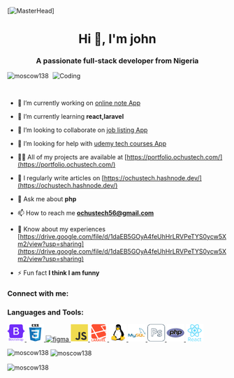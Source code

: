 [![MasterHead](https://trisya.com/myimg/child/Website%20Design.gif)]
<h1 align="center">Hi 👋, I'm john</h1>
<h3 align="center">A passionate full-stack developer from Nigeria</h3>
<img align="right" alt="Coding" width="400" src="https://images.app.goo.gl/h8TCXanXK3keuDKo6">

<p align="left"> <img src="https://komarev.com/ghpvc/?username=moscow138&label=Profile%20views&color=0e75b6&style=flat" alt="moscow138" /> </p>

<p align="left"> <a href="https://twitter.com/" target="blank"><img src="https://img.shields.io/twitter/follow/?logo=twitter&style=for-the-badge" alt="" /></a> </p>

- 🔭 I’m currently working on [online note App](https://projects.ochustech.com/noteapp/)

- 🌱 I’m currently learning **react,laravel**

- 👯 I’m looking to collaborate on [job listing App](https://projects.ochustech.com/joblister/)

- 🤝 I’m looking for help with [udemy tech courses App](https://viralcourses.ochustech.com/)

- 👨‍💻 All of my projects are available at [https://portfolio.ochustech.com/](https://portfolio.ochustech.com/)

- 📝 I regularly write articles on [https://ochustech.hashnode.dev/](https://ochustech.hashnode.dev/)

- 💬 Ask me about **php**

- 📫 How to reach me **ochustech56@gmail.com**

- 📄 Know about my experiences [https://drive.google.com/file/d/1daEB5GOyA4feUhHrLRVPeTYS0ycw5Xm2/view?usp=sharing](https://drive.google.com/file/d/1daEB5GOyA4feUhHrLRVPeTYS0ycw5Xm2/view?usp=sharing)

- ⚡ Fun fact **I think I am funny**

<h3 align="left">Connect with me:</h3>
<p align="left">
</p>

<h3 align="left">Languages and Tools:</h3>
<p align="left"> <a href="https://getbootstrap.com" target="_blank" rel="noreferrer"> <img src="https://raw.githubusercontent.com/devicons/devicon/master/icons/bootstrap/bootstrap-plain-wordmark.svg" alt="bootstrap" width="40" height="40"/> </a> <a href="https://www.w3schools.com/css/" target="_blank" rel="noreferrer"> <img src="https://raw.githubusercontent.com/devicons/devicon/master/icons/css3/css3-original-wordmark.svg" alt="css3" width="40" height="40"/> </a> <a href="https://www.figma.com/" target="_blank" rel="noreferrer"> <img src="https://www.vectorlogo.zone/logos/figma/figma-icon.svg" alt="figma" width="40" height="40"/> </a> <a href="https://developer.mozilla.org/en-US/docs/Web/JavaScript" target="_blank" rel="noreferrer"> <img src="https://raw.githubusercontent.com/devicons/devicon/master/icons/javascript/javascript-original.svg" alt="javascript" width="40" height="40"/> </a> <a href="https://laravel.com/" target="_blank" rel="noreferrer"> <img src="https://raw.githubusercontent.com/devicons/devicon/master/icons/laravel/laravel-plain-wordmark.svg" alt="laravel" width="40" height="40"/> </a> <a href="https://www.linux.org/" target="_blank" rel="noreferrer"> <img src="https://raw.githubusercontent.com/devicons/devicon/master/icons/linux/linux-original.svg" alt="linux" width="40" height="40"/> </a> <a href="https://www.mysql.com/" target="_blank" rel="noreferrer"> <img src="https://raw.githubusercontent.com/devicons/devicon/master/icons/mysql/mysql-original-wordmark.svg" alt="mysql" width="40" height="40"/> </a> <a href="https://www.photoshop.com/en" target="_blank" rel="noreferrer"> <img src="https://raw.githubusercontent.com/devicons/devicon/master/icons/photoshop/photoshop-line.svg" alt="photoshop" width="40" height="40"/> </a> <a href="https://www.php.net" target="_blank" rel="noreferrer"> <img src="https://raw.githubusercontent.com/devicons/devicon/master/icons/php/php-original.svg" alt="php" width="40" height="40"/> </a> <a href="https://reactjs.org/" target="_blank" rel="noreferrer"> <img src="https://raw.githubusercontent.com/devicons/devicon/master/icons/react/react-original-wordmark.svg" alt="react" width="40" height="40"/> </a> </p>

<p><img align="left" src="https://github-readme-stats.vercel.app/api/top-langs?username=moscow138&show_icons=true&locale=en&layout=compact" alt="moscow138" /></p>

<p>&nbsp;<img align="center" src="https://github-readme-stats.vercel.app/api?username=moscow138&show_icons=true&locale=en" alt="moscow138" /></p>

<p><img align="center" src="https://github-readme-streak-stats.herokuapp.com/?user=moscow138&" alt="moscow138" /></p>

